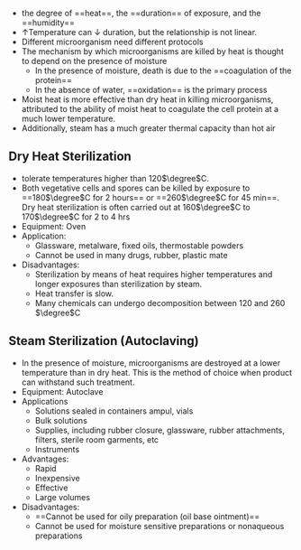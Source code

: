 - the degree of ==heat==, the ==duration== of exposure, and the ==humidity==
- ↑Temperature can ↓ duration, but the relationship is not linear. 
- Different microorganism need different protocols
- The mechanism by which microorganisms are killed by heat is thought to depend on the presence of moisture
	- In the presence of moisture, death is due to the ==coagulation of the protein==
	- In the absence of water, ==oxidation== is the primary process
- Moist heat is more effective than dry heat in killing microorganisms, attributed to the ability of moist heat to coagulate the cell protein at a much lower temperature. 
- Additionally, steam has a much greater thermal capacity than hot air
## Dry Heat Sterilization 
- tolerate temperatures higher than 120$\degree$C. 
- Both vegetative cells and spores can be killed by exposure to ==180$\degree$C for 2 hours== or ==260$\degree$C for 45 min==. Dry heat sterilization is often carried out at 160$\degree$C to 170$\degree$C for 2 to 4 hrs
- Equipment: Oven
- Application: 
	- Glassware, metalware, fixed oils, thermostable powders 
	- Cannot be used in many drugs, rubber, plastic mate
- Disadvantages: 
	- Sterilization by means of heat requires higher temperatures and longer exposures than sterilization by steam. 
	- Heat transfer is slow.
	- Many chemicals can undergo decomposition between 120 and 260 $\degree$C
## Steam Sterilization (Autoclaving)
- In the presence of moisture, microorganisms are destroyed at a lower temperature than in dry heat. This is the method of choice when product can withstand such treatment. 
- Equipment: Autoclave
- Applications 
	- Solutions sealed in containers ampul, vials 
	- Bulk solutions 
	- Supplies, including rubber closure, glassware, rubber attachments, filters, sterile room garments, etc 
	- Instruments
- Advantages:
	- Rapid
	- Inexpensive 
	- Effective 
	- Large volumes 
- Disadvantages: 
	- ==Cannot be used for oily preparation (oil base ointment)== 
	- Cannot be used for moisture sensitive preparations or nonaqueous preparations